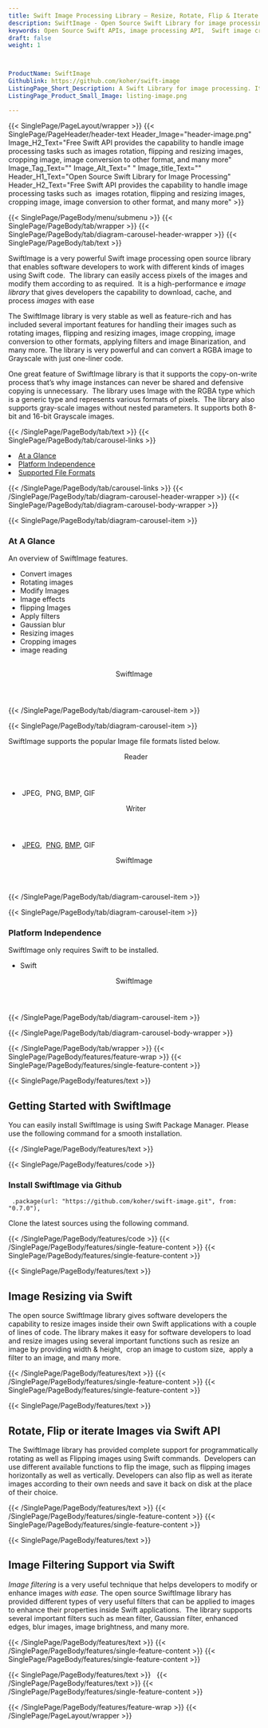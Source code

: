 ```yaml
---
title: Swift Image Processing Library – Resize, Rotate, Flip & Iterate Images
description: SwiftImage - Open Source Swift Library for image processing. It allows to Resize, Rotate, Flip or Iterate Images & access pixels of the images and modify them
keywords: Open Source Swift APIs, image processing API,  Swift image creation, image processing library, Swift PNG API, Swift JPG, Swift image API,  Swift Image creation, Modify images, Image filtering API, Swift JPG, Swift image API, Swift Image creation, draw a circle on an image, copy an image, paint an image into another image, draw a line on an image, cast an image, cache an image, add two images, Modify images, Image filtering API
draft: false
weight: 1



ProductName: SwiftImage
Githublink: https://github.com/koher/swift-image
ListingPage_Short_Description: A Swift Library for image processing. It allows to Resize, Rotate, Flip or Iterate Images & access pixels of the images and modify them.
ListingPage_Product_Small_Image: listing-image.png 

---
```


{{< SinglePage/PageLayout/wrapper >}}
{{< SinglePage/PageHeader/header-text
Header_Image="header-image.png"
Image_H2_Text="Free Swift API provides the capability to handle image processing tasks such as  images rotation, flipping and resizing images, cropping image, image conversion to other format, and many more"
Image_Tag_Text=""
Image_Alt_Text=" "
Image_title_Text=""
Header_H1_Text="Open Source Swift Library for Image Processing"
Header_H2_Text="Free Swift API provides the capability to handle image processing tasks such as  images rotation, flipping and resizing images, cropping image, image conversion to other format, and many more" >}}

{{< SinglePage/PageBody/menu/submenu >}}
{{< SinglePage/PageBody/tab/wrapper >}}
{{< SinglePage/PageBody/tab/diagram-carousel-header-wrapper >}}
{{< SinglePage/PageBody/tab/text >}}



<p>SwiftImage is a very powerful Swift image processing open source library that enables software developers to work with different kinds of images using Swift code.  The library can easily access pixels of the images and modify them according to as required.  It is a high-performance e <em>image library</em> that gives developers the capability to download, cache, and process <em>images</em> with ease</p>
<p>The SwiftImage library is very stable as well as feature-rich and has included several important features for handling their images such as rotating images, flipping and resizing images, image cropping, image conversion to other formats, applying filters and image Binarization, and many more. The library is very powerful and can convert a RGBA image to Grayscale with just one-liner code.</p>
<p>One great feature of SwiftImage library is that it supports the copy-on-write process that’s why image instances can never be shared and defensive copying is unnecessary.  The library uses Image with the RGBA type which is a generic type and represents various formats of pixels.  The library also supports gray-scale images without nested parameters. It supports both 8-bit and 16-bit Grayscale images.</p>

{{< /SinglePage/PageBody/tab/text >}}
{{< SinglePage/PageBody/tab/carousel-links >}}

<li data-target="#diagramcarousel" data-slide-to="0"><a href="#">At a Glance</a></li>
<li data-target="#diagramcarousel" data-slide-to="2"><a href="#">Platform Independence</a></li>
<li data-target="#diagramcarousel" data-slide-to="1"><a class="activetab" href="#">Supported File Formats</a></li>


{{< /SinglePage/PageBody/tab/carousel-links >}}
{{< /SinglePage/PageBody/tab/diagram-carousel-header-wrapper >}}
{{< SinglePage/PageBody/tab/diagram-carousel-body-wrapper >}}

{{< SinglePage/PageBody/tab/diagram-carousel-item >}}
<h3>At A Glance</h3>
<p>An overview of SwiftImage features.</p>
<div class="diagram1 d1-poi">
<div class="d1-row">
<div class="d1-col d1-right">
<ul>
<li>Convert images</li>
<li>Rotating images</li>
<li>Modify Images</li>
<li>Image effects</li>
<li>flipping Images</li>
<li>Apply filters</li>
<li>Gaussian blur</li>
<li>Resizing images</li>
<li>Cropping images</li>
<li>image reading </li>
</ul>
</div>
<div class="d1-col d1-left"> </div>
</div>
<div class="d1-logo" style="border: none;"><header>SwiftImage</header><footer><small></small></footer></div>
<!--/logo--></div>
<!--/diagram1-->
{{< /SinglePage/PageBody/tab/diagram-carousel-item >}}

{{< SinglePage/PageBody/tab/diagram-carousel-item >}}
<p>SwiftImage supports the popular Image file formats listed below.</p>
<div class="diagram1 d2  d1-poi">
<div class="d1-row">
<div class="d1-col d1-left"><header><i class="fa fa-arrows-v "> </i> Reader</header>
<ul>
<li> JPEG,  PNG, BMP, GIF</li>
</ul>
</div>
<!--/left-->
<div class="d1-col d1-right"><header><i class="fa  fa-long-arrow-down"> </i> Writer</header>
<ul>
<li> <a href="https://docs.fileformat.com/image/jpeg/">JPEG</a>,  <a href="https://docs.fileformat.com/image/png/">PNG</a>, <a href="https://docs.fileformat.com/image/bmp/">BMP</a>, GIF</li>
</ul>
</div>
<!--/right--></div>
<!--/row-->
<div class="d1-logo" style="border: none;"><header>SwiftImage</header><footer><small></small></footer></div>
<!--/logo--></div>
<!--/diagram2-->
{{< /SinglePage/PageBody/tab/diagram-carousel-item >}}

{{< SinglePage/PageBody/tab/diagram-carousel-item >}}
<h3>Platform Independence</h3>
<p>SwiftImage only requires Swift to be installed.</p>
<div class="diagram1 d1-poi">
<div class="d1-row">
<div class="d1-col d1-right">
<ul>
<li>Swift</li>
</ul>
</div>
<!--/right--></div>
<!--/row-->
<div class="d1-logo" style="border: none;"><header>SwiftImage</header><footer><small></small></footer></div>
<!--/logo--></div>
<!--/diagram2 -->
{{< /SinglePage/PageBody/tab/diagram-carousel-item >}}

{{< /SinglePage/PageBody/tab/diagram-carousel-body-wrapper >}}

{{< /SinglePage/PageBody/tab/wrapper >}}
{{< SinglePage/PageBody/features/feature-wrap >}}
{{< SinglePage/PageBody/features/single-feature-content >}}

{{< SinglePage/PageBody/features/text >}}
<h2 class="h2title">Getting Started with SwiftImage</h2>
<p>You can easily install SwiftImage is using Swift Package Manager. Please use the following command for a smooth installation.</p>
{{< /SinglePage/PageBody/features/text >}}

{{< SinglePage/PageBody/features/code >}}
<h3><strong>Install SwiftImage </strong><strong>via Github </strong></h3>
<pre><code class="html"> .package(url: "https://github.com/koher/swift-image.git", from: "0.7.0"),</code></pre>

<p>Clone the latest sources using the following command.</p>
{{< /SinglePage/PageBody/features/code >}}
{{< /SinglePage/PageBody/features/single-feature-content >}}
{{< SinglePage/PageBody/features/single-feature-content >}}

{{< SinglePage/PageBody/features/text >}}
<h2 class="h2title">Image Resizing via Swift</h2>
<p>The open source SwiftImage library gives software developers the capability to resize images inside their own Swift applications with a couple of lines of code. The library makes it easy for software developers to load and resize images using several important functions such as resize an image by providing width & height,  crop an image to custom size,  apply a filter to an image, and many more.</p>

{{< /SinglePage/PageBody/features/text >}}
{{< /SinglePage/PageBody/features/single-feature-content >}}
{{< SinglePage/PageBody/features/single-feature-content >}}

{{< SinglePage/PageBody/features/text >}}
<h2 class="h2title">Rotate, Flip or iterate Images via Swift API</h2>
<p>The SwiftImage library has provided complete support for programmatically rotating as well as Flipping images using Swift commands.  Developers can use different available functions to flip the image, such as flipping images horizontally as well as vertically. Developers can also flip as well as iterate images according to their own needs and save it back on disk at the place of their choice.</p>

{{< /SinglePage/PageBody/features/text >}}
{{< /SinglePage/PageBody/features/single-feature-content >}}
{{< SinglePage/PageBody/features/single-feature-content >}}

{{< SinglePage/PageBody/features/text >}}
<h2 class="h2title">Image Filtering Support via Swift</h2>
<p><em>Image</em> <em>filtering</em> is a very useful technique that helps developers to modify or enhance images<em> with ease. </em>The open source SwiftImage library has provided different types of very useful filters that can be applied to images to enhance their properties inside Swift applications.  The library supports several important filters such as mean filter, Gaussian filter, enhanced edges, blur images, image brightness, and many more.</p>

{{< /SinglePage/PageBody/features/text >}}
{{< /SinglePage/PageBody/features/single-feature-content >}}
{{< SinglePage/PageBody/features/single-feature-content >}}

{{< SinglePage/PageBody/features/text >}}
 
{{< /SinglePage/PageBody/features/text >}}
{{< /SinglePage/PageBody/features/single-feature-content >}}

{{< /SinglePage/PageBody/features/feature-wrap >}}
{{< /SinglePage/PageLayout/wrapper >}}